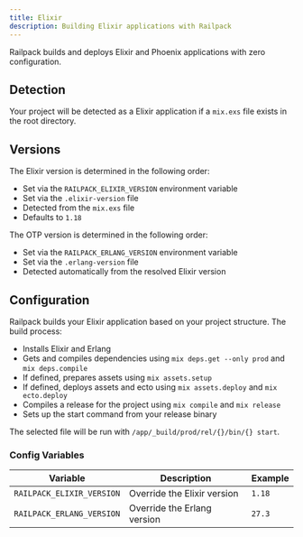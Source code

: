 ```yaml
---
title: Elixir
description: Building Elixir applications with Railpack
---
```


Railpack builds and deploys Elixir and Phoenix applications with zero configuration.

## Detection

Your project will be detected as a Elixir application if a `mix.exs` file exists in the root directory.

## Versions

The Elixir version is determined in the following order:

- Set via the `RAILPACK_ELIXIR_VERSION` environment variable
- Set via the `.elixir-version` file
- Detected from the `mix.exs` file
- Defaults to `1.18`

The OTP version is determined in the following order:

- Set via the `RAILPACK_ERLANG_VERSION` environment variable
- Set via the `.erlang-version` file
- Detected automatically from the resolved Elixir version

## Configuration

Railpack builds your Elixir application based on your project structure. The build process:

- Installs Elixir and Erlang
- Gets and compiles dependencies using `mix deps.get --only prod` and `mix deps.compile`
- If defined, prepares assets using `mix assets.setup`
- If defined, deploys assets and ecto using `mix assets.deploy` and `mix ecto.deploy`
- Compiles a release for the project using `mix compile` and `mix release`
- Sets up the start command from your release binary

The selected file will be run with `/app/_build/prod/rel/{}/bin/{} start`.

### Config Variables

| Variable                  | Description                 | Example |
| ------------------------- | --------------------------- | ------- |
| `RAILPACK_ELIXIR_VERSION` | Override the Elixir version | `1.18`  |
| `RAILPACK_ERLANG_VERSION` | Override the Erlang version | `27.3`  |
